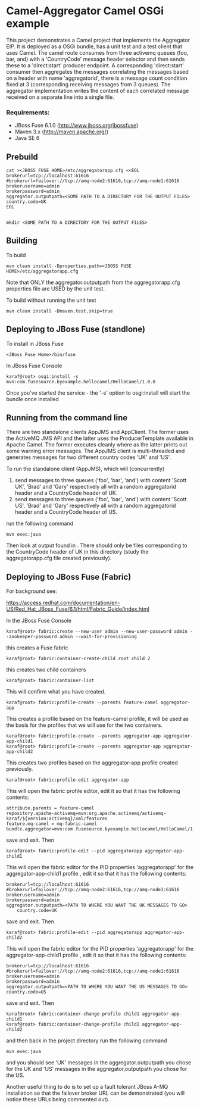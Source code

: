 Camel-Aggregator Camel OSGi example
=============================

This project demonstrates a Camel project that implements the Aggregator EIP. It is deployed as a OSGi bundle, has a unit test and
a test client that uses Camel. The camel route consumes from three activemq queues (foo, bar, and) with a 'CountryCode' message header selector and then sends these to a 'direct:start' producer endpoint.
A corresponding 'direct:start' consumer then aggregates the messages correlating the messages based on a header with name 'aggregatorid', there is a message count condition fixed at 3 (corresponding receiving messages from 3 queues). The aggregator implementation writes the content of each correlated message received on a separate line into a single file.  

### Requirements:
* JBoss Fuse 6.1.0 (http://www.jboss.org/jbossfuse)
* Maven 3.x (http://maven.apache.org/)
* Java SE 6

Prebuild
--------

    cat ><JBOSS FUSE HOME>/etc/aggregatorapp.cfg <<EOL
    brokerurl=tcp://localhost:61616
    #brokerurl=failover://tcp://amq-node2:61616,tcp://amq-node1:61616
    brokerusername=admin
    brokerpassword=admin
    aggregator.outputpath=<SOME PATH TO A DIRECTORY FOR THE OUTPUT FILES>
    country.code=UK
    EOL


    mkdir <SOME PATH TO A DIRECTORY FOR THE OUTPUT FILES>


Building
--------

To build

    mvn clean install -Dproperties.path=<JBOSS FUSE HOME>/etc/aggregatorapp.cfg

Note that ONLY the aggregator.outputpath from the aggregatorapp.cfg properties file are USED by the unit test. 

To build without running the unit test

    mvn clean install -Dmaven.test.skip=true

Deploying to JBoss Fuse (standlone)
-----------------------

To install in JBoss Fuse

    <JBoss Fuse Home>/bin/fuse

In JBoss Fuse Console

    karaf@root> osgi:install -s mvn:com.fusesource.byexample.hellocamel/HelloCamel/1.0.0

Once you've started the service - the '-s' option to osgi:install will start the bundle once installed 

Running from the command line
-----------------------------

There are two standalone clients AppJMS and AppClient. The former uses the ActiveMQ JMS API and the latter uses the ProducerTemplate available in Apache Camel. The former executes cleanly where as the latter prints out some warning error messages. The AppJMS client is multi-threaded and generates messages for two different country codes 'UK' and 'US'. 

To run the standalone client (AppJMS), which will (concurrently)

1) send messages to three queues ('foo', 'bar', 'and') with content 'Scott UK', 'Brad' and 'Gary' respectively all with a random aggregatorid header and a CountryCode header of UK.
2) send messages to three queues ('foo', 'bar', 'and') with content 'Scott US', 'Brad' and 'Gary' respectively all with a random aggregatorid header and a CountryCode header of US.

run the following command

    mvn exec:java

Then look at output found in <SOME PATH TO A DIRECTORY FOR THE OUTPUT FILES>. There should only be files corresponding to the CountryCode header of UK in this directory (study the aggregatorapp.cfg file created previously).

Deploying to JBoss Fuse (Fabric)
--------------------------------

For background see:

https://access.redhat.com/documentation/en-US/Red_Hat_JBoss_Fuse/6.1/html/Fabric_Guide/index.html

In the JBoss Fuse Console

	karaf@root> fabric:create --new-user admin --new-user-password admin --zookeeper-password admin --wait-for-provisioning

this creates a Fuse fabric

	karaf@root> fabric:container-create-child root child 2

this creates two child containers

	karaf@root> fabric:container-list

This will confirm what you have created.

	karaf@root> fabric:profile-create --parents feature-camel aggregator-app

This creates a profile based on the feature-camel profile, it will be used as the basis for the profiles that we will use for the two containers.

	karaf@root> fabric:profile-create --parents aggregator-app aggregator-app-child1
	karaf@root> fabric:profile-create --parents aggregator-app aggregator-app-child2

This creates two profiles based on the aggregator-app profile created previously.

	karaf@root> fabric:profile-edit aggregator-app

This will open the fabric profile editor, edit it so that it has the following contents:

	attribute.parents = feature-camel
	repository.apache-activemq=mvn:org.apache.activemq/activemq-karaf/${version:activemq}/xml/features
	feature.mq-camel = mq-fabric-camel
	bundle.aggregator=mvn:com.fusesource.byexample.hellocamel/HelloCamel/1.0.0

save and exit. Then

	karaf@root> fabric:profile-edit --pid aggregatorapp aggregator-app-child1

This will open the fabric editor for the PID properties 'aggregatorapp' for the aggregator-app-child1 profile , edit it so that it has the following contents:

	brokerurl=tcp://localhost:61616
	#brokerurl=failover://tcp://amq-node2:61616,tcp://amq-node1:61616
	brokerusername=admin
	brokerpassword=admin
	aggregator.outputpath=<PATH TO WHERE YOU WANT THE UK MESSAGES TO GO>
        country.code=UK

save and exit. Then

	karaf@root> fabric:profile-edit --pid aggregatorapp aggregator-app-child2

This will open the fabric editor for the PID properties 'aggregatorapp' for the aggregator-app-child1 profile , edit it so that it has the following contents:

	brokerurl=tcp://localhost:61616
	#brokerurl=failover://tcp://amq-node2:61616,tcp://amq-node1:61616
	brokerusername=admin
	brokerpassword=admin
	aggregator.outputpath=<PATH TO WHERE YOU WANT THE US MESSAGES TO GO>
	country.code=US

save and exit. Then

	karaf@root> fabric:container-change-profile child1 aggregator-app-child1
	karaf@root> fabric:container-change-profile child2 aggregator-app-child2

and then back in the project directory run the following command

    mvn exec:java

and you should see 'UK' messages in the aggregator.outputpath you chose for the UK and 'US' messages in the aggregator,outputpath you chose for the US.

Another useful thing to do is to set up a fault tolerant JBoss A-MQ installation so that the failover broker URL can be demonstrated (you will notice these URLs being commented out).
